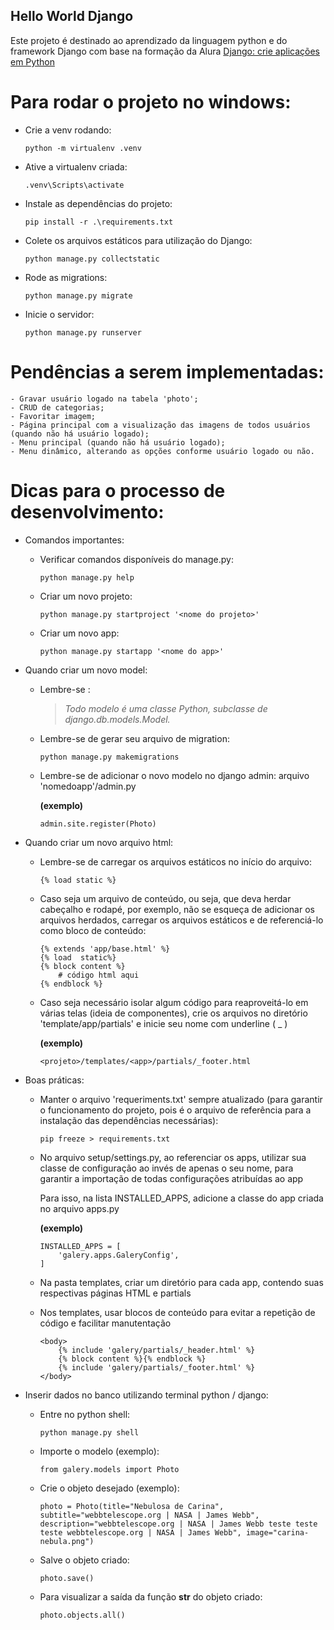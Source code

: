## Hello World Django

Este projeto é destinado ao aprendizado da linguagem python e do framework Django com base na formação da Alura [Django: crie aplicações em Python](https://cursos.alura.com.br/formacao-django)

# Para rodar o projeto no windows:

- Crie a venv rodando:
    ```
    python -m virtualenv .venv
    ```

- Ative a virtualenv criada:
    ```
    .venv\Scripts\activate
    ```

- Instale as dependências do projeto:
    ```
    pip install -r .\requirements.txt
    ```

- Colete os arquivos estáticos para utilização do Django:
    ```
    python manage.py collectstatic
    ```

- Rode as migrations:
    ```
    python manage.py migrate
    ```

- Inicie o servidor:
    ```
    python manage.py runserver
    ```

# Pendências a serem implementadas:
    - Gravar usuário logado na tabela 'photo';
    - CRUD de categorias;
    - Favoritar imagem;
    - Página principal com a visualização das imagens de todos usuários (quando não há usuário logado);
    - Menu principal (quando não há usuário logado);
    - Menu dinâmico, alterando as opções conforme usuário logado ou não.


# Dicas para o processo de desenvolvimento:

- Comandos importantes:
    - Verificar comandos disponíveis do manage.py:
        ```
        python manage.py help
        ```

    - Criar um novo projeto:
        ```
        python manage.py startproject '<nome do projeto>'
        ```

    - Criar um novo app:
        ```
        python manage.py startapp '<nome do app>'
        ```

- Quando criar um novo model:
    - Lembre-se :
        > *Todo modelo é uma classe Python, subclasse de django.db.models.Model.*
    
    - Lembre-se de gerar seu arquivo de migration:
        ```
        python manage.py makemigrations
        ```
    
    - Lembre-se de adicionar o novo modelo no django admin: arquivo 'nomedoapp'/admin.py
        
        **(exemplo)**
        ```
        admin.site.register(Photo)
        ```

- Quando criar um novo arquivo html:
    - Lembre-se de carregar os arquivos estáticos no início do arquivo:
        ```
        {% load static %}
        ```

    - Caso seja um arquivo de conteúdo, ou seja, que deva herdar cabeçalho e rodapé, por exemplo, não se esqueça de adicionar os arquivos herdados, carregar os arquivos estáticos e de referenciá-lo como bloco de conteúdo:
        ```
        {% extends 'app/base.html' %}
        {% load  static%}
        {% block content %}
            # código html aqui
        {% endblock %}
        ```

    - Caso seja necessário isolar algum código para reaproveitá-lo em várias telas (ideia de componentes), crie os arquivos no diretório 'template/app/partials' e inicie seu nome com underline ( _ )

        **(exemplo)**
        ```
        <projeto>/templates/<app>/partials/_footer.html
        ```

- Boas práticas:
    - Manter o arquivo 'requeriments.txt' sempre atualizado (para garantir o funcionamento do projeto, pois é o arquivo de referência para a instalação das dependências necessárias):
        ```
        pip freeze > requirements.txt
        ```

    - No arquivo setup/settings.py, ao referenciar os apps, utilizar sua classe de configuração ao invés de apenas o seu nome, para garantir a importação de todas configurações atribuídas ao app

        Para isso, na lista INSTALLED_APPS, adicione a classe do app criada no arquivo apps.py

        **(exemplo)**
        ```
        INSTALLED_APPS = [
            'galery.apps.GaleryConfig',
        ]
        ```

    - Na pasta templates, criar um diretório para cada app, contendo suas respectivas páginas HTML e partials
    
    - Nos templates, usar blocos de conteúdo para evitar a repetição de código e facilitar manutentação
        ```
        <body>
            {% include 'galery/partials/_header.html' %}
            {% block content %}{% endblock %}
            {% include 'galery/partials/_footer.html' %}
        </body>
        ```


- Inserir dados no banco utilizando terminal python / django:
    - Entre no python shell:
        ```
        python manage.py shell
        ```

    - Importe o modelo (exemplo):
        ```
        from galery.models import Photo
        ```

    - Crie o objeto desejado (exemplo):
        ```
        photo = Photo(title="Nebulosa de Carina", subtitle="webbtelescope.org | NASA | James Webb", description="webbtelescope.org | NASA | James Webb teste teste teste webbtelescope.org | NASA | James Webb", image="carina-nebula.png")
        ```

    - Salve o objeto criado:
        ```
        photo.save()
        ```

    - Para visualizar a saída da função __str__ do objeto criado:
        ```
        photo.objects.all()
        ```